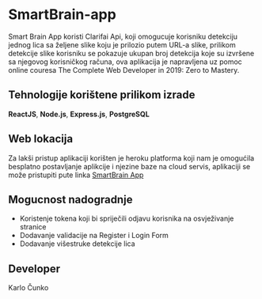 # SmartBrain-app
Smart Brain App koristi Clarifai Api, koji omogucuje korisniku detekciju jednog lica sa željene slike koju je prilozio putem URL-a slike, prilikom detekcije slike korisniku se pokazuje ukupan broj detekcija koje su izvršene sa njegovog korisničkog računa,  ova aplikacija je napravljena uz pomoc online couresa The Complete Web Developer in 2019: Zero to Mastery.


## Tehnologije korištene prilikom izrade
**ReactJS**, **Node.js**, **Express.js**, **PostgreSQL**

## Web lokacija
Za lakši pristup aplikaciji korišten je heroku platforma koji nam je omogućila besplatno postavljanje aplikcije i njezine baze na cloud servis, aplikaciji se može pristupiti pute linka  [SmartBrain App](https://peaceful-sands-92675.herokuapp.com/)


## Mogucnost nadogradnje
* Koristenje tokena koji bi spriječili odjavu korisnika na osvježivanje stranice 
* Dodavanje validacije na Register i Login Form 
* Dodavanje višestruke detekcije lica 

## Developer 
Karlo Čunko
